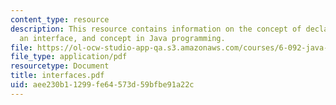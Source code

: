 ```yaml
---
content_type: resource
description: This resource contains information on the concept of declaring, implementing
  an interface, and concept in Java programming.
file: https://ol-ocw-studio-app-qa.s3.amazonaws.com/courses/6-092-java-preparation-for-6-170-january-iap-2006/aee230b11299fe64573d59bfbe91a22c_interfaces.pdf
file_type: application/pdf
resourcetype: Document
title: interfaces.pdf
uid: aee230b1-1299-fe64-573d-59bfbe91a22c
---
```

